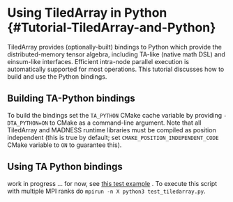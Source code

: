 # Using TiledArray in Python {#Tutorial-TiledArray-and-Python}

TiledArray provides (optionally-built) bindings to Python which provide the distributed-memory tensor algebra, including
TA-like (native math DSL) and einsum-like interfaces. Efficient intra-node parallel execution is
automatically supported for most operations. This tutorial discusses how to build and use the Python bindings.

## Building TA-Python bindings

To build the bindings set the `TA_PYTHON` CMake cache
variable by providing `-DTA_PYTHON=ON` to CMake as a command-line argument. Note that all TiledArray and MADNESS runtime libraries must be compiled as position independent (this is true by default; set `CMAKE_POSITION_INDEPENDENT_CODE` CMake variable to `ON` to guarantee this).

## Using TA Python bindings

work in progress ... for now, see
[this test example](https://github.com/ValeevGroup/tiledarray/blob/ta-python-module/python/test_tiledarray.py) .
To execute this script with multiple MPI ranks do `mpirun -n X python3 test_tiledarray.py`.
